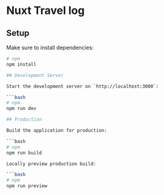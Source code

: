 # Nuxt Travel log

## Setup

Make sure to install dependencies:

````bash
# npm
npm install

## Development Server

Start the development server on `http://localhost:3000`:

```bash
# npm
npm run dev

## Production

Build the application for production:

```bash
# npm
npm run build

Locally preview production build:

```bash
# npm
npm run preview
````

